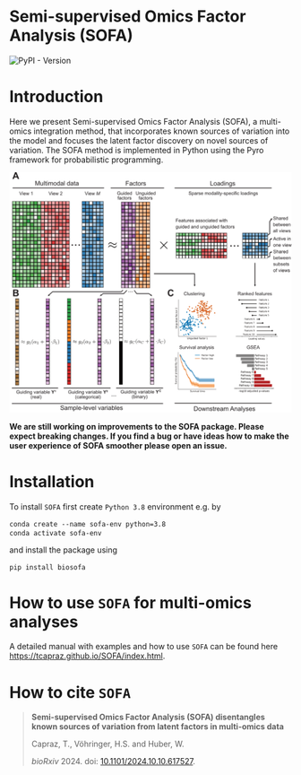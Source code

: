 # Semi-supervised Omics Factor Analysis (SOFA)


![PyPI - Version](https://img.shields.io/pypi/v/biosofa?link=https%3A%2F%2Fpypi.org%2Fproject%2Fbiosofa%2F)

# Introduction

Here we present Semi-supervised Omics Factor Analysis (SOFA), a multi-omics integration method, that incorporates known sources of variation into the model and focuses the latent factor discovery on novel sources of variation. The SOFA method is implemented in Python using the Pyro framework for probabilistic programming.

![The SOFA model](https://github.com/tcapraz/SOFA/blob/main/docs/model_schematic.png?raw=true)

**We are still working on improvements to the SOFA package. Please expect breaking changes. If you find a bug or have ideas how to make the user experience of SOFA smoother please open an issue.**

# Installation

To install `SOFA` first create `Python 3.8` environment e.g. by

```
conda create --name sofa-env python=3.8
conda activate sofa-env
```

and install the package using 

```
pip install biosofa
```



# How to use `SOFA` for multi-omics analyses

A detailed manual with examples and how to use `SOFA` can be found here https://tcapraz.github.io/SOFA/index.html.


# How to cite `SOFA`

> **Semi-supervised Omics Factor Analysis (SOFA) disentangles known sources of variation from latent factors in multi-omics data**
>
> Capraz, T., Vöhringer, H.S. and Huber, W.
>
> *bioRxiv* 2024. doi: [10.1101/2024.10.10.617527](https://doi.org/10.1101/2024.10.10.617527).
